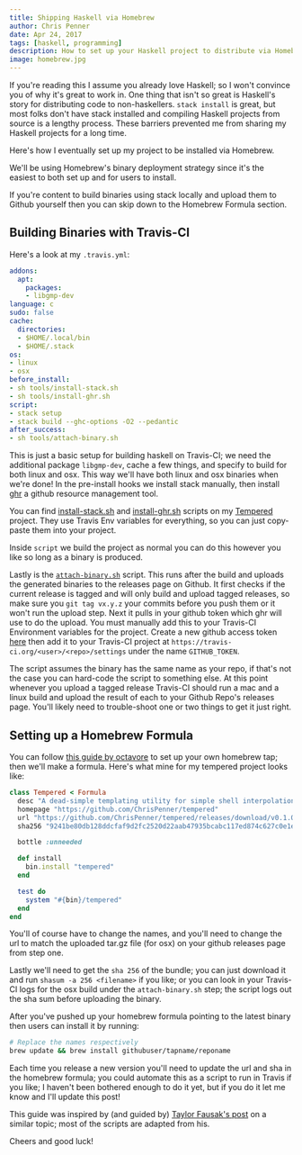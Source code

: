 ```yaml
---
title: Shipping Haskell via Homebrew
author: Chris Penner
date: Apr 24, 2017
tags: [haskell, programming]
description: How to set up your Haskell project to distribute via Homebrew
image: homebrew.jpg
---
```


If you're reading this I assume you already love Haskell; so I won't convince
you of why it's great to work in. One thing that isn't so great is Haskell's
story for distributing code to non-haskellers. `stack install` is great, but
most folks don't have stack installed and compiling Haskell projects from
source is a lengthy process. These barriers prevented me from sharing my
Haskell projects for a long time.

Here's how I eventually set up my project to be installed via Homebrew.

We'll be using Homebrew's binary deployment strategy since it's the easiest to both set up
and for users to install.

If you're content to build binaries using stack locally and upload them to Github yourself then
you can skip down to the Homebrew Formula section.

## Building Binaries with Travis-CI

Here's a look at my `.travis.yml`:

```yaml
addons:
  apt:
    packages:
    - libgmp-dev
language: c
sudo: false
cache:
  directories:
  - $HOME/.local/bin
  - $HOME/.stack
os:
- linux
- osx
before_install:
- sh tools/install-stack.sh
- sh tools/install-ghr.sh
script:
- stack setup
- stack build --ghc-options -O2 --pedantic
after_success:
- sh tools/attach-binary.sh
```

This is just a basic setup for building haskell on Travis-CI; we need the
additional package `libgmp-dev`, cache a few things, and specify to build for
both linux and osx. This way we'll have both linux and osx binaries when we're
done! In the pre-install hooks we install stack manually, then install
[ghr](https://github.com/tcnksm/ghr) a github resource management tool.

You can find
[install-stack.sh](https://github.com/ChrisPenner/tempered/blob/master/tools/install-stack.sh)
and
[install-ghr.sh](https://github.com/ChrisPenner/tempered/blob/master/tools/install-ghr.sh)
scripts on my [Tempered](https://github.com/ChrisPenner/tempered) project. They use
Travis Env variables for everything, so you can just copy-paste them into your project.

Inside `script` we build the project as normal you can do this however you like so long
as a binary is produced.

Lastly is the [`attach-binary.sh`](https://github.com/ChrisPenner/tempered/blob/master/tools/attach-binary.sh) script.
This runs after the build and uploads the generated binaries to the releases page on Github.
It first checks if the current release is tagged and will only build and upload tagged releases, so make sure you
`git tag vx.y.z` your commits before you push them or it won't run the upload step.
Next it pulls in your github token which ghr will use to do the upload. You must manually
add this to your Travis-CI Environment variables for the project.
Create a new github access token [here](https://github.com/settings/tokens)
then add it to your Travis-CI project at `https://travis-ci.org/<user>/<repo>/settings`
under the name `GITHUB_TOKEN`.

The script assumes the binary has the same name as your repo, if that's not the case
you can hard-code the script to something else. At this point whenever you upload
a tagged release Travis-CI should run a mac and a linux build and upload the result
of each to your Github Repo's releases page. You'll likely need to trouble-shoot
one or two things to get it just right.

## Setting up a Homebrew Formula

You can follow [this guide by octavore](http://octavore.com/posts/2016/02/15/distributing-go-apps-os-x)
to set up your own homebrew tap; then we'll make a formula. Here's what mine for my tempered project looks like:

```ruby
class Tempered < Formula
  desc "A dead-simple templating utility for simple shell interpolation"
  homepage "https://github.com/ChrisPenner/tempered"
  url "https://github.com/ChrisPenner/tempered/releases/download/v0.1.0/tempered-v0.1.0-osx.tar.gz"
  sha256 "9241be80db128ddcfaf9d2fc2520d22aab47935bcabc117ed874c627c0e1e0be"

  bottle :unneeded

  def install
    bin.install "tempered"
  end

  test do
    system "#{bin}/tempered"
  end
end
```

You'll of course have to change the names, and you'll need to change the url to
match the uploaded tar.gz file (for osx) on your github releases page from step
one.

Lastly we'll need to get the `sha 256` of the bundle; you can just download it
and run `shasum -a 256 <filename>` if you like; or you can look in your
Travis-CI logs for the osx build under the `attach-binary.sh` step; the script
logs out the sha sum before uploading the binary.

After you've pushed up your homebrew formula pointing to the latest binary then
users can install it by running:

```sh
# Replace the names respectively
brew update && brew install githubuser/tapname/reponame
```

Each time you release a new version you'll need to update the url and sha in
the homebrew formula; you could automate this as a script to run in Travis if
you like; I haven't been bothered enough to do it yet, but if you do it let me
know and I'll update this post!

This guide was inspired by (and guided by) [Taylor Fausak's
post](http://taylor.fausak.me/2016/05/09/add-files-to-github-releases/) on a
similar topic; most of the scripts are adapted from his.

Cheers and good luck!

